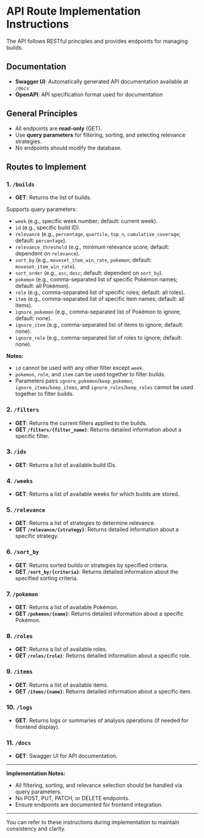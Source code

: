 # API Route Implementation Instructions
The API follows RESTful principles and provides endpoints for managing builds.

## Documentation
- **Swagger UI**: Automatically generated API documentation available at `/docs`
- **OpenAPI**: API specification format used for documentation

## General Principles
- All endpoints are **read-only** (GET).
- Use **query parameters** for filtering, sorting, and selecting relevance strategies.
- No endpoints should modify the database.

## Routes to Implement

### 1. `/builds`
- **GET**: Returns the list of builds.

Supports query parameters:
  - `week` (e.g., specific week number; default: current week).
  - `id` (e.g., specific build ID).
  - `relevance` (e.g., `percentage`, `quartile`, `top_n`, `cumulative_coverage`; default: `percentage`).
  - `relevance_threshold` (e.g., minimum relevance score; default: dependent on `relevance`).
  - `sort_by` (e.g., `moveset_item_win_rate`, `pokemon`; default: `moveset_item_win_rate`).
  - `sort_order` (e.g., `asc`, `desc`; default: dependent on `sort_by`).
  - `pokemon` (e.g., comma-separated list of specific Pokémon names; default: all Pokémon).
  - `role` (e.g., comma-separated list of specific roles; default: all roles).
  - `item` (e.g., comma-separated list of specific item names; default: all items).
  - `ignore_pokemon` (e.g., comma-separated list of Pokémon to ignore; default: none).
  - `ignore_item` (e.g., comma-separated list of items to ignore; default: none).
  - `ignore_role` (e.g., comma-separated list of roles to ignore; default: none).

**Notes:**
- `id` cannot be used with any other filter except `week`.
- `pokemon`, `role`, and `item` can be used together to filter builds.
- Parameters pairs `ignore_pokemon`/`keep_pokemon`, `ignore_items`/`keep_items`, and `ignore_roles`/`keep_roles` cannot be used together to filter builds.

### 2. `/filters`
- **GET**: Returns the current filters applied to the builds.
- **GET `/filters/{filter_name}`**: Returns detailed information about a specific filter.

### 3. `/ids`
- **GET**: Returns a list of available build IDs.

### 4. `/weeks`
- **GET**: Returns a list of available weeks for which builds are stored.

### 5. `/relevance`
- **GET**: Returns a list of strategies to determine relevance.
- **GET `/relevance/{strategy}`**: Returns detailed information about a specific strategy.

### 6. `/sort_by`
- **GET**: Returns sorted builds or strategies by specified criteria.
- **GET `/sort_by/{criteria}`**: Returns detailed information about the specified sorting criteria.

### 7. `/pokemon`
- **GET**: Returns a list of available Pokémon.
- **GET `/pokemon/{name}`**: Returns detailed information about a specific Pokémon.

### 8. `/roles`
- **GET**: Returns a list of available roles.
- **GET `/roles/{role}`**: Returns detailed information about a specific role.

### 9. `/items`
- **GET**: Returns a list of available items.
- **GET `/items/{name}`**: Returns detailed information about a specific item.

### 10. `/logs`
- **GET**: Returns logs or summaries of analysis operations (if needed for frontend display).

### 11. `/docs`
- **GET**: Swagger UI for API documentation.

---

**Implementation Notes:**
- All filtering, sorting, and relevance selection should be handled via query parameters.
- No POST, PUT, PATCH, or DELETE endpoints.
- Ensure endpoints are documented for frontend integration.

---

You can refer to these instructions during implementation to maintain consistency and clarity.

